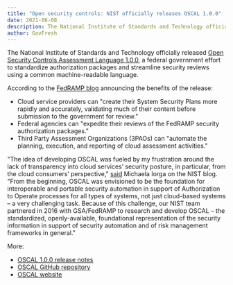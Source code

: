 ```yaml
---
title: "Open security controls: NIST officially releases OSCAL 1.0.0"
date: 2021-06-08
description: The National Institute of Standards and Technology officially released Open Security Controls Assessment Language 1.0.0, a federal government effort to standardize authorization packages and streamline security reviews using a common machine-readable language.
author: GovFresh
---
```


<!-- paragraph -->
<p>The National Institute of Standards and Technology officially released <a href="https://pages.nist.gov/OSCAL/">Open Security Controls Assessment Language 1.0.0</a>, a federal government effort to standardize authorization packages and streamline security reviews using a common machine-readable language.</p>
<!-- /paragraph -->

<!-- paragraph -->
<p>According to the <a href="https://www.fedramp.gov/blog/2021-06-08-NISTs-OSCAL-1-0-0-Release/">FedRAMP blog</a> announcing the benefits of the release:</p>
<!-- /paragraph -->

<!-- list -->
<ul><li>Cloud service providers can "create their System Security Plans more rapidly and accurately, validating much of their content before submission to the government for review."</li><li>Federal agencies can "expedite their reviews of the FedRAMP security authorization packages."</li><li>Third Party Assessment Organizations (3PAOs) can "automate the planning, execution, and reporting of cloud assessment activities."</li></ul>
<!-- /list -->

<!-- paragraph -->
<p>"The idea of developing OSCAL was fueled by my frustration around the lack of transparency into cloud services’ security posture, in particular, from the cloud consumers’ perspective," <a href="https://www.nist.gov/blogs/cybersecurity-insights/foundation-interoperable-and-portable-security-automation-revealed">said</a> Michaela Iorga on the NIST blog. "From the beginning, OSCAL was envisioned to be the foundation for interoperable and portable security automation in support of Authorization to Operate processes for all types of systems, not just cloud-based systems – a very challenging task. Because of this challenge, our NIST team partnered in 2016 with GSA/FedRAMP to research and develop OSCAL – the standardized, openly-available, foundational representation of the security information in support of security automation and of risk management frameworks in general."</p>
<!-- /paragraph -->

<!-- paragraph -->
<p>More:</p>
<!-- /paragraph -->

<!-- list -->
<ul><li><a href="https://github.com/usnistgov/OSCAL/releases/tag/v1.0.0">OSCAL 1.0.0 release notes</a></li><li><a href="https://github.com/usnistgov/OSCAL">OSCAL GitHub repository</a></li><li><a href="https://pages.nist.gov/OSCAL/">OSCAL website</a></li></ul>
<!-- /list -->

